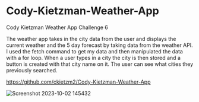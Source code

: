 # Cody-Kietzman-Weather-App
Cody Kietzman Weather App Challenge 6

The weather app takes in the city data from the user and displays the current weather and the 5 day forecast by taking data from the weather API.  I used the fetch command to get my data and then manipulated the data with a for loop.  When a user types in a city the city is then stored and a button is created with that city name on it.  The user can see what cities they previously searched.  



https://github.com/ckietzm2/Cody-Kietzman-Weather-App


![Screenshot 2023-10-02 145432](https://github.com/ckietzm2/Cody-Kietzman-Weather-App/assets/143734933/0c866293-edf4-40e7-8533-d64d7989fcd0)
